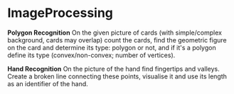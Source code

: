 # ImageProcessing

**Polygon Recognition**
On the given picture of cards (with simple/complex background, cards may overlap) count the cards, find the geometric figure on the card and determine its type: polygon or not, and if it's a polygon define its type (convex/non-convex; number of vertices).

**Hand Recognition**
On the picture of the hand find fingertips and valleys. Create a broken line connecting these points, visualise it and use its length as an identifier of the hand.
